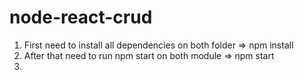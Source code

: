 # node-react-crud

1. First need to install all dependencies on both folder => npm install
2. After that need to run npm start on both module       => npm start
3. 
